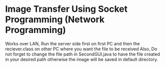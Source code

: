 # Image Transfer Using Socket Programming (Network Programming)
 Works over LAN,
Run the server side first on first PC and then the reciever.class on other PC where you want the file to be received
Also, Do not forget to change the file path in SecondGUI.java to have the file created in your desired path otherwise the image will be saved in default directory.